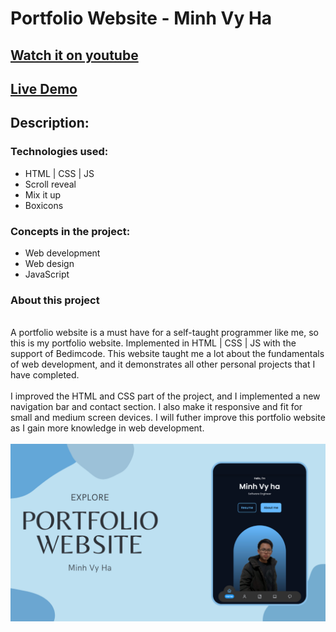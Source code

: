 # Portfolio Website - Minh Vy Ha
## [Watch it on youtube]()
## [Live Demo](https://minhvyha.tech)

## **Description:**

### Technologies used:

- HTML | CSS | JS
- Scroll reveal
- Mix it up
- Boxicons


### Concepts in the project:

- Web development
- Web design
- JavaScript

### About this project
\
A portfolio website is a must have for a self-taught programmer like me, so this is my portfolio website. Implemented in HTML | CSS | JS with the support of Bedimcode. This website taught me a lot about the fundamentals of web development, and it demonstrates all other personal projects that I have completed.
\
\
I improved the HTML and CSS part of the project, and I implemented a new navigation bar and contact section. I also make it responsive and fit for small and medium screen devices. I will futher improve this portfolio website as I gain more knowledge in web development.
\
\
![preview img](/preview.png)
